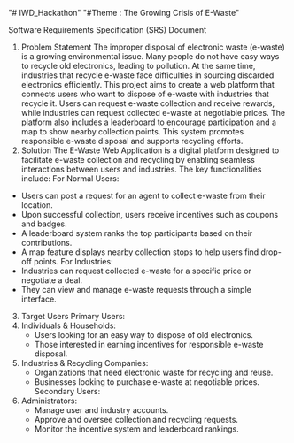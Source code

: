 "# IWD_Hackathon" 
"#Theme : The Growing Crisis of E-Waste"

Software Requirements Specification (SRS) Document
1.	Problem Statement
The improper disposal of electronic waste (e-waste) is a growing environmental issue. Many people do not have easy ways to recycle old electronics, leading to pollution. At the same time, industries that recycle e-waste face difficulties in sourcing discarded electronics efficiently.
This project aims to create a web platform that connects users who want to dispose of e-waste with industries that recycle it. Users can request e-waste collection and receive rewards, while industries can request collected e-waste at negotiable prices. The platform also includes a leaderboard to encourage participation and a map to show nearby collection points. This system promotes responsible e-waste disposal and supports recycling efforts.
2.	Solution
The E-Waste Web Application is a digital platform designed to facilitate e-waste collection and recycling by enabling seamless interactions between users and industries. The key functionalities include:
For Normal Users:
- Users can post a request for an agent to collect e-waste from their location.
- Upon successful collection, users receive incentives such as coupons and badges.
- A leaderboard system ranks the top participants based on their contributions.
- A map feature displays nearby collection stops to help users find drop-off points.
For Industries:
- Industries can request collected e-waste for a specific price or negotiate a deal.
- They can view and manage e-waste requests through a simple interface.
3.	 Target Users
Primary Users:
1. Individuals & Households:
   - Users looking for an easy way to dispose of old electronics.
   - Those interested in earning incentives for responsible e-waste disposal.
2. Industries & Recycling Companies:
   - Organizations that need electronic waste for recycling and reuse.
   - Businesses looking to purchase e-waste at negotiable prices.
Secondary Users:
3. Administrators:
   - Manage user and industry accounts.
   - Approve and oversee collection and recycling requests.
   - Monitor the incentive system and leaderboard rankings.

